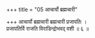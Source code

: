 +++
title = "05 आचार्यो ब्रह्मचारी"

+++
आचार्यो ब्रह्मचारी ब्रह्मचारी प्रजापतिः ।  
प्रजापतिर्वि राजति विराडिन्द्रोभवद् वशी ॥ ६ ॥